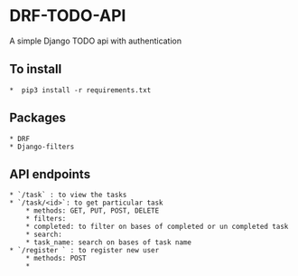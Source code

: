 # DRF-TODO-API
A simple Django TODO api with authentication


## To install
	*  pip3 install -r requirements.txt

## Packages
	* DRF
	* Django-filters

## API endpoints 
	* `/task` : to view the tasks
	* `/task/<id>`: to get particular task
		* methods: GET, PUT, POST, DELETE
		* filters: 
		* completed: to filter on bases of completed or un completed task
		* search: 
		* task_name: search on bases of task name
	* `/register ` : to register new user
		* methods: POST
		*
